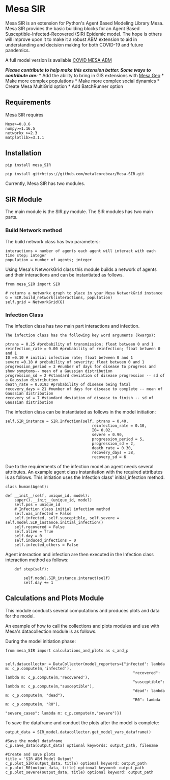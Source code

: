 # Mesa SIR

Mesa SIR is an extension for Python's Agent Based Modeling Library Mesa. Mesa SIR provides the basic building blocks for an Agent Based Susceptible-Infected-Recovered (SIR) Epidemic model. The hope is others will improve upon it to make it a robust ABM extension to aid in understanding and decision making for both COVID-19 and future pandemics.

A full model version is available [COVID MESA ABM](https://github.com/metalcorebear/COVID-Agent-Based-Model)

***Please contribute to help make this extension better. Some ways to contribute are:*** 
		* Add the ability to bring in GIS extensions with [Mesa Geo](https://github.com/Corvince/mesa-geo)
		* Make more complex populations
		* Make more complex social dynamics
		* Create Mesa MultiGrid option
		* Add BatchRunner option
 


## Requirements

Mesa SIR requires

    Mesa>=0.8.6
    numpy>=1.16.5
	networkx >=2.3
	matplotlib>=3.1.1


## Installation 

    pip install mesa_SIR

    pip install git+https://github.com/metalcorebear/Mesa-SIR.git


Currently, Mesa SIR has two modules. 

## SIR Module

The main module is the SIR.py module. The SIR modules has two main parts. 

### Build Network method 

The build network class has two parameters:

	interactions = number of agents each agent will interact with each time step; integer
	population = number of agents; integer 

Using Mesa's NetworkGrid class this module builds a network of agents and their interactions and can be instantiated as follows. 

	from mesa_SIR import SIR

	# returns a networkx graph to place in your Mesa NetworkGrid instance
	G = SIR.build_network(interactions, population)
    self.grid = NetworkGrid(G)

### Infection Class

The infection class has two main part interactions and infection.

	The infection class has the following key word arguments (kwargs):

	ptrans = 0.25 #probability of transmission; float between 0 and 1 
	reinfection_rate = 0.00 #probability of reinfection; float between 0 and 1
	I0 =0.10 # initial infection rate; float between 0 and 1
	severe =0.18 # probability of severity; float between 0 and 1
	progression_period = 3 #number of days for disease to progress and show symptoms-- mean of a Gaussian distribution
	progression_sd = 2 #standard deviation of disease progression -- sd of a Gaussian distribution 
	death_rate = 0.0193 #probability of disease being fatal
	recovery_days = 21 #number of days for disease to complete -- mean of Gaussian distribution
    recovery_sd = 7 #standard deviation of disease to finish -- sd of Gaussian distribution


The infection class can be instantiated as follows in the model initiation: 

	self.SIR_instance = SIR.Infection(self, ptrans = 0.40,
                                          reinfection_rate = 0.10,
                                          I0= 0.02,
                                          severe = 0.90,
                                          progression_period = 5,
                                          progression_sd = 2,
                                          death_rate = 0.30,
                                          recovery_days = 38,
                                          recovery_sd = 6

Due to the requirements of the infection model an agent needs several attributes. An example agent class instantiation with the required attributes is as follows. This initiation uses the Infection class' initial_infection method.

	class human(Agent):
    
    def __init__(self, unique_id, model):
        super().__init__(unique_id, model)
        self.pos = unique_id
        # Infection class initial infection method
        self.was_infected = False
        self.infected, self.susceptible, self.severe = self.model.SIR_instance.initial_infection() 
        self.recovered = False
        self.alive = True
        self.day = 0
        self.induced_infections = 0
        self.infected_others = False

Agent interaction and infection are then executed in the Infection class interaction method as follows: 

	    def step(self):

        	self.model.SIR_instance.interact(self)
        	self.day += 1


## Calculations and Plots Module

This module conducts several computations and produces plots and data for the model. 

An example of how to call the collections and plots modules and use with Mesa's datacollection module is as follows. 

During the model initiation phase: 

	from mesa_SIR import calculations_and_plots as c_and_p


	self.datacollector = DataCollector(model_reporters={"infected": lambda m: c_p.compute(m,'infected'),
                                                            "recovered": lambda m: c_p.compute(m,'recovered'),
                                                            "susceptible": lambda m: c_p.compute(m,"susceptible"),
                                                            "dead": lambda m: c_p.compute(m, "dead"),
                                                            "R0": lambda m: c_p.compute(m, "R0"),
                                                            "severe_cases": lambda m: c_p.compute(m,"severe")})

To save the dataframe and conduct the plots after the model is complete: 

	output_data = SIR_model.datacollector.get_model_vars_dataframe()
	
	#Save the model dataframe
	c_p.save_data(output_data) optional keywords: output_path, filename
	
	#Create and save plots
	title = 'SIR ABM Model Output'
	c_p.plot_SIR(output_data, title) optional keyword: output_path
	c_p.plot_R0(output_data, title) optional keyword: output_path
	c_p.plot_severe(output_data, title) optional keyword: output_path










